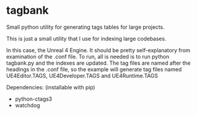 # tagbank
Small python utility for generating tags tables for large projects.

This is just a small utility that I use for indexing large codebases.

In this case, the Unreal 4 Engine. It should be pretty self-explanatory
from examination of the .conf file. To run, all is needed is to run
python tagbank.py and the indexes are updated. The tag files are named
after the headings in the .conf file, so the example will generate tag
files named UE4Editor.TAGS, UE4Developer.TAGS and UE4Runtime.TAGS

Dependencies: (installable with pip)

* python-ctags3
* watchdog